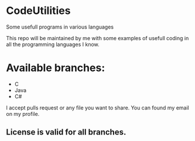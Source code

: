 # CodeUtilities
Some usefull programs in various languages 

This repo will be maintained by me with some examples of usefull coding in all the programming
languages I know. 

# Available branches:
- C
- Java
- C#

I accept pulls request or any file you want to share. You can found my email on my profile.

## License is valid for all branches.
